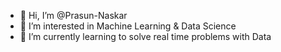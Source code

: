 - 👋 Hi, I’m @Prasun-Naskar
- 👀 I’m interested in Machine Learning & Data Science
- 🌱 I’m currently learning to solve real time problems with Data

<!---
Prasun-Naskar/Prasun-Naskar is a ✨ special ✨ repository because its `README.md` (this file) appears on your GitHub profile.
You can click the Preview link to take a look at your changes.
--->
